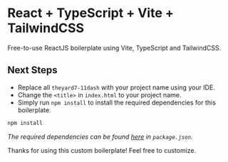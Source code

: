 # React + TypeScript + Vite + TailwindCSS

Free-to-use ReactJS boilerplate using Vite, TypeScript and TailwindCSS.

## Next Steps
- Replace all `theyard7-11dash` with your project name using your IDE.
- Change the `<title>` in `index.html` to your project name.
- Simply run `npm install` to install the required dependencies for this boilerplate.
```bash
npm install
```
_The required dependencies can be found [here](https://github.com/ikeawesom/theyard7-11dash/blob/main/package.json) in `package.json`._

Thanks for using this custom boilerplate! Feel free to customize.
